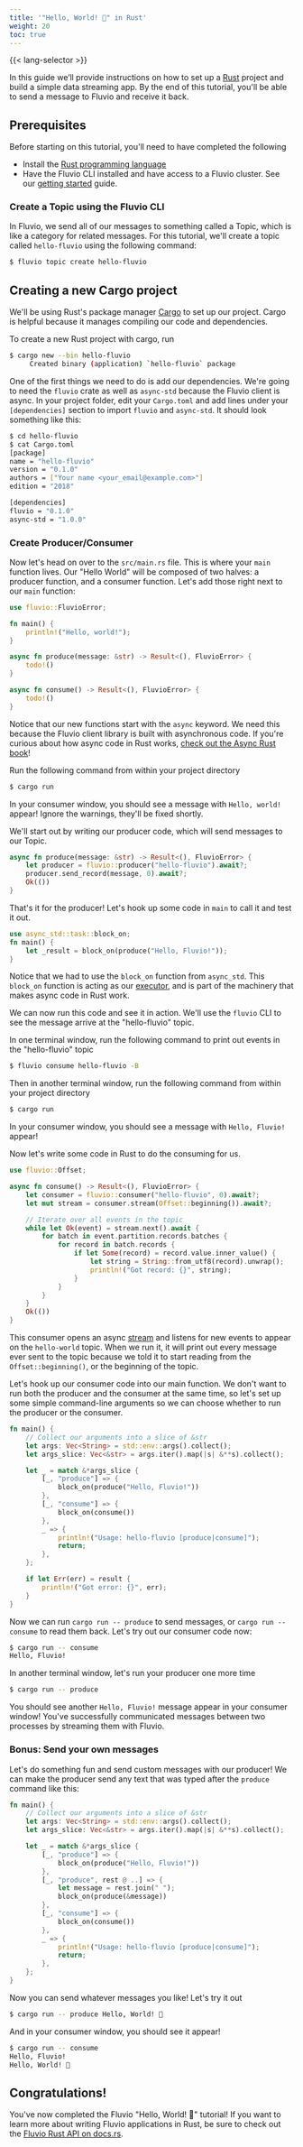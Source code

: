 ```yaml
---
title: '"Hello, World! 🎉" in Rust'
weight: 20
toc: true
---
```


{{< lang-selector >}}

In this guide we’ll provide instructions on how to set up a
<a href="https://www.rust-lang.org" target="_blank">Rust</a>
project and build a simple data streaming app. By the end of this
tutorial, you'll be able to send a message to Fluvio and receive it
back.

## Prerequisites

Before starting on this tutorial, you'll need to have completed the following

- Install the [Rust programming language]
- Have the Fluvio CLI installed and have access to a Fluvio cluster. See our [getting started] guide.

[Rust programming language]: https://rustup.rs
[getting started]: /docs/getting-started

### Create a Topic using the Fluvio CLI

In Fluvio, we send all of our messages to something called a Topic, which
is like a category for related messages. For this tutorial, we'll create
a topic called `hello-fluvio` using the following command:

```bash
$ fluvio topic create hello-fluvio
```

## Creating a new Cargo project

We'll be using Rust's package manager [Cargo] to set up our project. Cargo
is helpful because it manages compiling our code and dependencies.

[Cargo]: https://doc.rust-lang.org/book/ch01-03-hello-cargo.html

To create a new Rust project with cargo, run

```bash
$ cargo new --bin hello-fluvio
     Created binary (application) `hello-fluvio` package
```

One of the first things we need to do is add our dependencies. We're going to need
the `fluvio` crate as well as `async-std` because the Fluvio client is async.
In your project folder, edit your `Cargo.toml` and add lines under your `[dependencies]`
section to import `fluvio` and `async-std`. It should look something like this:

```bash
$ cd hello-fluvio
$ cat Cargo.toml
[package]
name = "hello-fluvio"
version = "0.1.0"
authors = ["Your name <your_email@example.com>"]
edition = "2018"

[dependencies]
fluvio = "0.1.0"
async-std = "1.0.0"
```

### Create Producer/Consumer

Now let's head on over to the `src/main.rs` file. This is where your `main` function
lives. Our "Hello World" will be composed of two halves: a producer function, and a
consumer function. Let's add those right next to our `main` function:

```rust
use fluvio::FluvioError;

fn main() {
    println!("Hello, world!");
}

async fn produce(message: &str) -> Result<(), FluvioError> {
    todo!()
}

async fn consume() -> Result<(), FluvioError> {
    todo!()
}
```

Notice that our new functions start with the `async` keyword. We need this because the
Fluvio client library is built with asynchronous code. If you're curious about how async
code in Rust works, [check out the Async Rust book]!

[check out the Async Rust book]: https://rust-lang.github.io/async-book/01_getting_started/02_why_async.html

Run the following command from within your project
directory

```bash
$ cargo run
```

In your consumer window, you should see a message with `Hello, world!` appear! Ignore the warnings, they'll be fixed shortly.

We'll start out by writing our producer code, which will send messages
to our Topic.

```rust
async fn produce(message: &str) -> Result<(), FluvioError> {
    let producer = fluvio::producer("hello-fluvio").await?;
    producer.send_record(message, 0).await?;
    Ok(())
}
```

That's it for the producer! Let's hook up some code in `main` to call it and test it out.

```rust
use async_std::task::block_on;
fn main() {
    let _result = block_on(produce("Hello, Fluvio!"));
}
```

Notice that we had to use the `block_on` function from `async_std`. This `block_on` function
is acting as our [executor], and is part of the machinery that makes async code in Rust work.

[executor]: https://rust-lang.github.io/async-book/02_execution/04_executor.html

We can now run this code and see it in action. We'll use the `fluvio` CLI to see
the message arrive at the "hello-fluvio" topic.

In one terminal window, run the following command to print out events in the "hello-fluvio"
topic

```bash
$ fluvio consume hello-fluvio -B
```

Then in another terminal window, run the following command from within your project
directory

```bash
$ cargo run
```

In your consumer window, you should see a message with `Hello, Fluvio!` appear!

Now let's write some code in Rust to do the consuming for us.

```rust
use fluvio::Offset;

async fn consume() -> Result<(), FluvioError> {
    let consumer = fluvio::consumer("hello-fluvio", 0).await?;
    let mut stream = consumer.stream(Offset::beginning()).await?;

    // Iterate over all events in the topic
    while let Ok(event) = stream.next().await {
        for batch in event.partition.records.batches {
            for record in batch.records {
                if let Some(record) = record.value.inner_value() {
                    let string = String::from_utf8(record).unwrap();
                    println!("Got record: {}", string);
                }
            }
        }
    }
    Ok(())
}
```

This consumer opens an async [stream] and listens for new events to appear on
the `hello-world` topic. When we run it, it will print out every message
ever sent to the topic because we told it to start reading from the
`Offset::beginning()`, or the beginning of the topic.

[stream]: https://rust-lang.github.io/async-book/05_streams/01_chapter.html

Let's hook up our consumer code into our main function. We don't want to run
both the producer and the consumer at the same time, so let's set up some simple
command-line arguments so we can choose whether to run the producer or the consumer.

```rust
fn main() {
    // Collect our arguments into a slice of &str
    let args: Vec<String> = std::env::args().collect();
    let args_slice: Vec<&str> = args.iter().map(|s| &**s).collect();

    let _ = match &*args_slice {
        [_, "produce"] => {
            block_on(produce("Hello, Fluvio!"))
        },
        [_, "consume"] => {
            block_on(consume())
        },
        _ => {
            println!("Usage: hello-fluvio [produce|consume]");
            return;
        },
    };

    if let Err(err) = result {
        println!("Got error: {}", err);
    }
}
```

Now we can run `cargo run -- produce` to send messages, or `cargo run -- consume` to read them back. Let's try out our consumer code now:

```bash
$ cargo run -- consume
Hello, Fluvio!
```

In another terminal window, let's run your producer one more time

```bash
$ cargo run -- produce
```

You should see another `Hello, Fluvio!` message appear in your consumer window!
You've successfully communicated messages between two processes by streaming
them with Fluvio.

### Bonus: Send your own messages

Let's do something fun and send custom messages with our producer!
We can make the producer send any text that was typed after the `produce`
command like this:

```rust
fn main() {
    // Collect our arguments into a slice of &str
    let args: Vec<String> = std::env::args().collect();
    let args_slice: Vec<&str> = args.iter().map(|s| &**s).collect();

    let _ = match &*args_slice {
        [_, "produce"] => {
            block_on(produce("Hello, Fluvio!"))
        },
        [_, "produce", rest @ ..] => {
            let message = rest.join(" ");
            block_on(produce(&message))
        },
        [_, "consume"] => {
            block_on(consume())
        },
        _ => {
            println!("Usage: hello-fluvio [produce|consume]");
            return;
        },
    };
}
```

Now you can send whatever messages you like! Let's try it out

```bash
$ cargo run -- produce Hello, World! 🎉
```

And in your consumer window, you should see it appear!

```bash
$ cargo run -- consume
Hello, Fluvio!
Hello, World! 🎉
```

## Congratulations!

You've now completed the Fluvio "Hello, World! 🎉" tutorial! If you want to learn
more about writing Fluvio applications in Rust, be sure to check out the
[Fluvio Rust API on docs.rs].

[Fluvio Rust API on docs.rs]: https://docs.rs/fluvio
